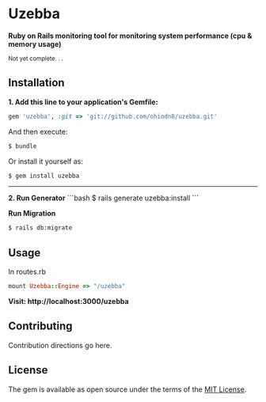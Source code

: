 # Uzebba
<strong>Ruby on Rails monitoring tool for monitoring system performance (cpu & memory usage)</strong>
<p><small>Not yet complete. . .</small></p>

## Installation
<strong>1. Add this line to your application's Gemfile:</strong>

```ruby
gem 'uzebba', :git => 'git://github.com/ohiodn8/uzebba.git'
```

And then execute:
```bash
$ bundle
```

Or install it yourself as:
```bash
$ gem install uzebba
```
<hr>
<strong>2. Run Generator</strong>
```bash
$ rails generate uzebba:install
```

<strong>Run Migration</strong>
```bash
$ rails db:migrate
```

## Usage
In routes.rb
```ruby
mount Uzebba::Engine => "/uzebba"
```

<strong>Visit: http://localhost:3000/uzebba</strong>

## Contributing
Contribution directions go here.

## License
The gem is available as open source under the terms of the [MIT License](https://opensource.org/licenses/MIT).
